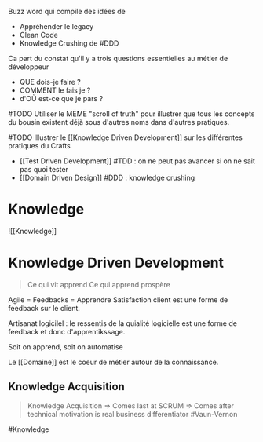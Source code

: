 Buzz word qui compile des idées de 
- Appréhender le legacy
- Clean Code
- Knowledge Crushing de #DDD

Ca part du constat qu'il y a trois questions essentielles au métier de développeur

- QUE dois-je faire ?
- COMMENT le fais je ?
- d'OÙ est-ce que je pars ?

#TODO Utiliser le MEME "scroll of truth" pour illustrer que tous les concepts du bousin existent déjà sous d'autres noms dans d'autres pratiques.

#TODO Illustrer le [[Knowledge Driven Development]] sur les différentes pratiques du Crafts
- [[Test Driven Development]] #TDD : on ne peut pas avancer si on ne sait pas quoi tester
- [[Domain Driven Design]] #DDD : knowledge crushing

# Knowledge
![[Knowledge]]

# Knowledge Driven Development

> Ce qui vit apprend
> Ce qui apprend prospère

Agile = Feedbacks = Apprendre
Satisfaction client est une forme de feedback sur le client.

Artisanat logicilel : le ressentis de la quialité logicielle est une forme de feedback et donc d'apprentikssage.

Soit on apprend, soit on automatise

Le [[Domaine]] est le coeur de métier autour de la connaissance.

## Knowledge Acquisition
> Knowledge Acquisition
 => Comes last at SCRUM
 => Comes after technical motivation
 is real business differentiator
#Vaun-Vernon

#Knowledge 

